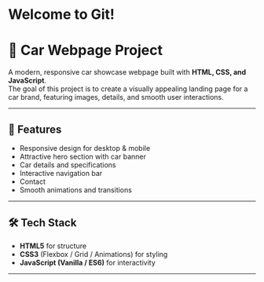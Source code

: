 # Welcome to Git!

# 🚗 Car Webpage Project

A modern, responsive car showcase webpage built with **HTML, CSS, and JavaScript**.  
The goal of this project is to create a visually appealing landing page for a car brand, featuring images, details, and smooth user interactions.

---

## 🌟 Features
- Responsive design for desktop & mobile
- Attractive hero section with car banner
- Car details and specifications
- Interactive navigation bar
- Contact
- Smooth animations and transitions

---

## 🛠️ Tech Stack
- **HTML5** for structure  
- **CSS3** (Flexbox / Grid / Animations) for styling  
- **JavaScript (Vanilla / ES6)** for interactivity  

---